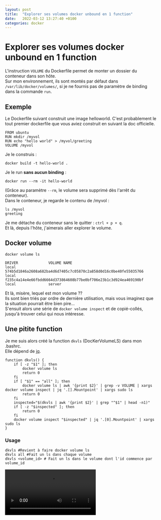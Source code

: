 ```yaml
---
layout: post
title:  "Explorer ses volumes docker unbound en 1 function"
date:   2022-03-12 13:27:40 +0100
categories: docker
---
```


# Explorer ses volumes docker unbound en 1 function

L'instruction `VOLUME` du Dockerfile permet de monter un dossier du conteneur dans son hôte.  
Sur mon environnement, ils sont montés par défaut dans `/var/lib/docker/volumes/`, si je ne fournis pas de paramètre de binding dans la commande `run`.

## Exemple

Le Dockerfile suivant construit une image helloworld. C'est probablement le tout premier dockerfile que vous aviez construit en suivant la doc officielle.

```
FROM ubuntu
RUN mkdir /myvol
RUN echo "hello world" > /myvol/greeting
VOLUME /myvol
```

Je le construis :

```shell
docker build -t hello-world .
```

Je le run **sans aucun binding** :

```shell
docker run --rm -it hello-world
```

(Grâce au paramètre `--rm`, le volume sera supprimé dès l'arrêt du conteneur).  
Dans le conteneur, je regarde le contenu de /myvol :

```shell
ls /myvol
greeting
```

Je me détache du conteneur sans le quitter : `ctrl + p + q`.  
Et là, depuis l'hôte, j'aimerais aller explorer le volume.

## Docker volume

```shell
docker volume ls
```

```
DRIVER              VOLUME NAME
local               574b5d1846a2608a682ba4d6d7405c7c05870c2a858d0d16c0be40fe55035766
local               f235c4a14e4e66fbdd6664d373864608b77be0bf706e23b1c3d924ea469190bf
local               server
```

Et là, misère, lequel est mon volume ??  
Ils sont bien triés par ordre de dernière utilisation, mais vous imaginez que la situation pourrait être bien pire...  
S'ensuit alors une série de `docker volume inspect` et de copié-collés, jusqu'à trouver celui qui nous intéresse.

## Une pitite function

Je me suis alors créé la function `dkvls` (DocKerVolumeLS) dans mon .bashrc.  
Elle dépend de [jq](https://stedolan.github.io/jq/).

```shell
function dkvls() {
    if [ -z "$1" ]; then
        docker volume ls
        return 0
    fi
    if [ "$1" == "all" ]; then
        docker volume ls | awk '{print $2}' | grep -v VOLUME | xargs docker volume inspect | jq '.[].Mountpoint' | xargs sudo ls
        return 0
    fi
    inspected="$(dkvls | awk '{print $2}' | grep "^$1" | head -n1)"
    if [ -z "$inspected" ]; then
        return 0
    fi
    docker volume inspect "$inspected" | jq '.[0].Mountpoint' | xargs sudo ls
}
```

### Usage

```shell
dkvls #Revient à faire docker volume ls
dkvls all #Fait un ls dans chaque volume
dkvls <volume_id> # Fait un ls dans le volume dont l'id commence par volume_id
```

<!-- <video controls width="640">
    <source src="dkvls_cut.webm" type="video/webm">
</video> -->
![](/blog/assets/videos/dkvls.webm)
